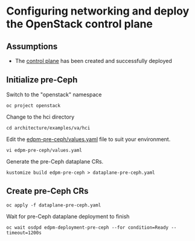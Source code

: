 # Configuring networking and deploy the OpenStack control plane

## Assumptions

- The [control plane](control-plane.md) has been created and successfully deployed

## Initialize pre-Ceph

Switch to the "openstack" namespace
```
oc project openstack
```
Change to the hci directory
```
cd architecture/examples/va/hci
```
Edit the [edpm-pre-ceph/values.yaml](edpm-pre-ceph/values.yaml) file to suit 
your environment.
```
vi edpm-pre-ceph/values.yaml
```
Generate the pre-Ceph dataplane CRs.
```
kustomize build edpm-pre-ceph > dataplane-pre-ceph.yaml
```

## Create pre-Ceph CRs
```
oc apply -f dataplane-pre-ceph.yaml
```

Wait for pre-Ceph dataplane deployment to finish
```
oc wait osdpd edpm-deployment-pre-ceph --for condition=Ready --timeout=1200s
```
